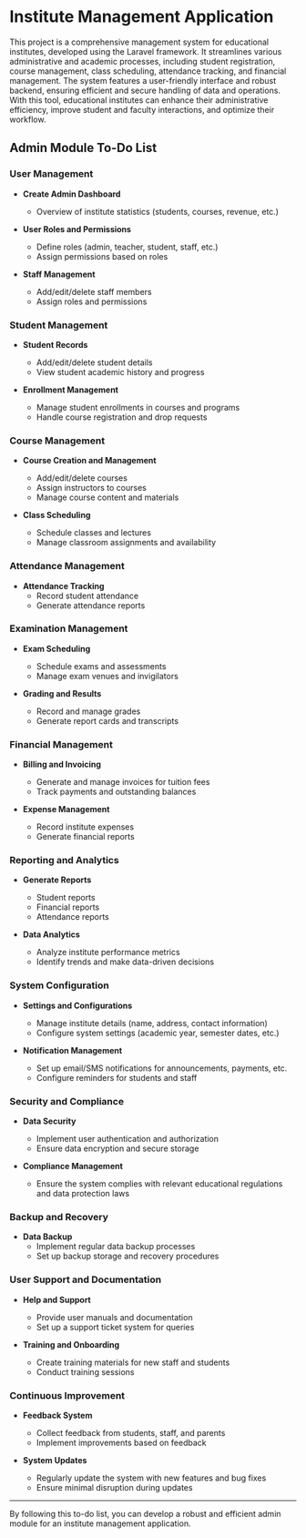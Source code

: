 # Institute Management Application

This project is a comprehensive management system for educational institutes, developed using the Laravel framework. It streamlines various administrative and academic processes, including student registration, course management, class scheduling, attendance tracking, and financial management. The system features a user-friendly interface and robust backend, ensuring efficient and secure handling of data and operations. With this tool, educational institutes can enhance their administrative efficiency, improve student and faculty interactions, and optimize their workflow.

## Admin Module To-Do List

### User Management
- **Create Admin Dashboard**
  - Overview of institute statistics (students, courses, revenue, etc.)

- **User Roles and Permissions**
  - Define roles (admin, teacher, student, staff, etc.)
  - Assign permissions based on roles

- **Staff Management**
  - Add/edit/delete staff members
  - Assign roles and permissions

### Student Management
- **Student Records**
  - Add/edit/delete student details
  - View student academic history and progress

- **Enrollment Management**
  - Manage student enrollments in courses and programs
  - Handle course registration and drop requests

### Course Management
- **Course Creation and Management**
  - Add/edit/delete courses
  - Assign instructors to courses
  - Manage course content and materials

- **Class Scheduling**
  - Schedule classes and lectures
  - Manage classroom assignments and availability

### Attendance Management
- **Attendance Tracking**
  - Record student attendance
  - Generate attendance reports

### Examination Management
- **Exam Scheduling**
  - Schedule exams and assessments
  - Manage exam venues and invigilators

- **Grading and Results**
  - Record and manage grades
  - Generate report cards and transcripts

### Financial Management
- **Billing and Invoicing**
  - Generate and manage invoices for tuition fees
  - Track payments and outstanding balances

- **Expense Management**
  - Record institute expenses
  - Generate financial reports

### Reporting and Analytics
- **Generate Reports**
  - Student reports
  - Financial reports
  - Attendance reports

- **Data Analytics**
  - Analyze institute performance metrics
  - Identify trends and make data-driven decisions

### System Configuration
- **Settings and Configurations**
  - Manage institute details (name, address, contact information)
  - Configure system settings (academic year, semester dates, etc.)

- **Notification Management**
  - Set up email/SMS notifications for announcements, payments, etc.
  - Configure reminders for students and staff

### Security and Compliance
- **Data Security**
  - Implement user authentication and authorization
  - Ensure data encryption and secure storage

- **Compliance Management**
  - Ensure the system complies with relevant educational regulations and data protection laws

### Backup and Recovery
- **Data Backup**
  - Implement regular data backup processes
  - Set up backup storage and recovery procedures

### User Support and Documentation
- **Help and Support**
  - Provide user manuals and documentation
  - Set up a support ticket system for queries

- **Training and Onboarding**
  - Create training materials for new staff and students
  - Conduct training sessions

### Continuous Improvement
- **Feedback System**
  - Collect feedback from students, staff, and parents
  - Implement improvements based on feedback

- **System Updates**
  - Regularly update the system with new features and bug fixes
  - Ensure minimal disruption during updates

---

By following this to-do list, you can develop a robust and efficient admin module for an institute management application.